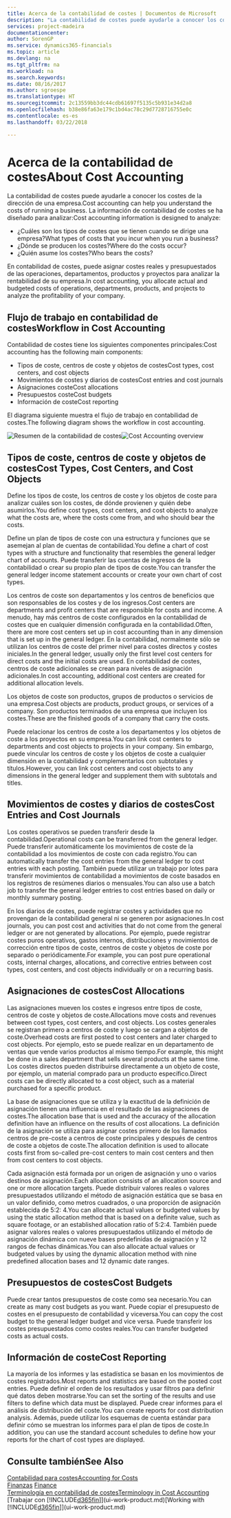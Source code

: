 ```yaml
---
title: Acerca de la contabilidad de costes | Documentos de Microsoft
description: "La contabilidad de costes puede ayudarle a conocer los costes de la dirección de una empresa."
services: project-madeira
documentationcenter: 
author: SorenGP
ms.service: dynamics365-financials
ms.topic: article
ms.devlang: na
ms.tgt_pltfrm: na
ms.workload: na
ms.search.keywords: 
ms.date: 08/16/2017
ms.author: sgroespe
ms.translationtype: HT
ms.sourcegitcommit: 2c13559bb3dc44cdb61697f5135c5b931e34d2a8
ms.openlocfilehash: b38e86fa63e179c1bd4ac78c29d7728716755e0c
ms.contentlocale: es-es
ms.lasthandoff: 03/22/2018

---
```

# <a name="about-cost-accounting"></a><span data-ttu-id="040af-103">Acerca de la contabilidad de costes</span><span class="sxs-lookup"><span data-stu-id="040af-103">About Cost Accounting</span></span>
<span data-ttu-id="040af-104">La contabilidad de costes puede ayudarle a conocer los costes de la dirección de una empresa.</span><span class="sxs-lookup"><span data-stu-id="040af-104">Cost accounting can help you understand the costs of running a business.</span></span> <span data-ttu-id="040af-105">La información de contabilidad de costes se ha diseñado para analizar:</span><span class="sxs-lookup"><span data-stu-id="040af-105">Cost accounting information is designed to analyze:</span></span>  

-   <span data-ttu-id="040af-106">¿Cuáles son los tipos de costes que se tienen cuando se dirige una empresa?</span><span class="sxs-lookup"><span data-stu-id="040af-106">What types of costs that you incur when you run a business?</span></span>  
-   <span data-ttu-id="040af-107">¿Dónde se producen los costes?</span><span class="sxs-lookup"><span data-stu-id="040af-107">Where do the costs occur?</span></span>  
-   <span data-ttu-id="040af-108">¿Quién asume los costes?</span><span class="sxs-lookup"><span data-stu-id="040af-108">Who bears the costs?</span></span>  

<span data-ttu-id="040af-109">En contabilidad de costes, puede asignar costes reales y presupuestados de las operaciones, departamentos, productos y proyectos para analizar la rentabilidad de su empresa.</span><span class="sxs-lookup"><span data-stu-id="040af-109">In cost accounting, you allocate actual and budgeted costs of operations, departments, products, and projects to analyze the profitability of your company.</span></span>  

## <a name="workflow-in-cost-accounting"></a><span data-ttu-id="040af-110">Flujo de trabajo en contabilidad de costes</span><span class="sxs-lookup"><span data-stu-id="040af-110">Workflow in Cost Accounting</span></span>  
<span data-ttu-id="040af-111">Contabilidad de costes tiene los siguientes componentes principales:</span><span class="sxs-lookup"><span data-stu-id="040af-111">Cost accounting has the following main components:</span></span>  

-   <span data-ttu-id="040af-112">Tipos de coste, centros de coste y objetos de costes</span><span class="sxs-lookup"><span data-stu-id="040af-112">Cost types, cost centers, and cost objects</span></span>  
-   <span data-ttu-id="040af-113">Movimientos de costes y diarios de costes</span><span class="sxs-lookup"><span data-stu-id="040af-113">Cost entries and cost journals</span></span>  
-   <span data-ttu-id="040af-114">Asignaciones coste</span><span class="sxs-lookup"><span data-stu-id="040af-114">Cost allocations</span></span>  
-   <span data-ttu-id="040af-115">Presupuestos coste</span><span class="sxs-lookup"><span data-stu-id="040af-115">Cost budgets</span></span>
-   <span data-ttu-id="040af-116">Información de coste</span><span class="sxs-lookup"><span data-stu-id="040af-116">Cost reporting</span></span>  

<span data-ttu-id="040af-117">El diagrama siguiente muestra el flujo de trabajo en contabilidad de costes.</span><span class="sxs-lookup"><span data-stu-id="040af-117">The following diagram shows the workflow in cost accounting.</span></span>  

<span data-ttu-id="040af-118">![Resumen de la contabilidad de costes](media/costaccountingoverview.png "ResumenContabilidadCostes")</span><span class="sxs-lookup"><span data-stu-id="040af-118">![Cost Accounting overview](media/costaccountingoverview.png "CostAccountingOverview")</span></span>  

## <a name="cost-types-cost-centers-and-cost-objects"></a><span data-ttu-id="040af-119">Tipos de coste, centros de coste y objetos de costes</span><span class="sxs-lookup"><span data-stu-id="040af-119">Cost Types, Cost Centers, and Cost Objects</span></span>  
<span data-ttu-id="040af-120">Define los tipos de coste, los centros de coste y los objetos de coste para analizar cuáles son los costes, de dónde provienen y quién debe asumirlos.</span><span class="sxs-lookup"><span data-stu-id="040af-120">You define cost types, cost centers, and cost objects to analyze what the costs are, where the costs come from, and who should bear the costs.</span></span>  

<span data-ttu-id="040af-121">Define un plan de tipos de coste con una estructura y funciones que se asemejan al plan de cuentas de contabilidad.</span><span class="sxs-lookup"><span data-stu-id="040af-121">You define a chart of cost types with a structure and functionality that resembles the general ledger chart of accounts.</span></span> <span data-ttu-id="040af-122">Puede transferir las cuentas de ingresos de la contabilidad o crear su propio plan de tipos de coste.</span><span class="sxs-lookup"><span data-stu-id="040af-122">You can transfer the general ledger income statement accounts or create your own chart of cost types.</span></span>  

<span data-ttu-id="040af-123">Los centros de coste son departamentos y los centros de beneficios que son responsables de los costes y de los ingresos.</span><span class="sxs-lookup"><span data-stu-id="040af-123">Cost centers are departments and profit centers that are responsible for costs and income.</span></span> <span data-ttu-id="040af-124">A menudo, hay más centros de coste configurados en la contabilidad de costes que en cualquier dimensión configurada en la contabilidad.</span><span class="sxs-lookup"><span data-stu-id="040af-124">Often, there are more cost centers set up in cost accounting than in any dimension that is set up in the general ledger.</span></span> <span data-ttu-id="040af-125">En la contabilidad, normalmente sólo se utilizan los centros de coste del primer nivel para costes directos y costes iniciales.</span><span class="sxs-lookup"><span data-stu-id="040af-125">In the general ledger, usually only the first level cost centers for direct costs and the initial costs are used.</span></span> <span data-ttu-id="040af-126">En contabilidad de costes, centros de coste adicionales se crean para niveles de asignación adicionales.</span><span class="sxs-lookup"><span data-stu-id="040af-126">In cost accounting, additional cost centers are created for additional allocation levels.</span></span>  

<span data-ttu-id="040af-127">Los objetos de coste son productos, grupos de productos o servicios de una empresa.</span><span class="sxs-lookup"><span data-stu-id="040af-127">Cost objects are products, product groups, or services of a company.</span></span> <span data-ttu-id="040af-128">Son productos terminados de una empresa que incluyen los costes.</span><span class="sxs-lookup"><span data-stu-id="040af-128">These are the finished goods of a company that carry the costs.</span></span>  

<span data-ttu-id="040af-129">Puede relacionar los centros de coste a los departamentos y los objetos de coste a los proyectos en su empresa.</span><span class="sxs-lookup"><span data-stu-id="040af-129">You can link cost centers to departments and cost objects to projects in your company.</span></span> <span data-ttu-id="040af-130">Sin embargo, puede vincular los centros de coste y los objetos de coste a cualquier dimensión en la contabilidad y complementarlos con subtotales y títulos.</span><span class="sxs-lookup"><span data-stu-id="040af-130">However, you can link cost centers and cost objects to any dimensions in the general ledger and supplement them with subtotals and titles.</span></span>  

## <a name="cost-entries-and-cost-journals"></a><span data-ttu-id="040af-131">Movimientos de costes y diarios de costes</span><span class="sxs-lookup"><span data-stu-id="040af-131">Cost Entries and Cost Journals</span></span>  
<span data-ttu-id="040af-132">Los costes operativos se pueden transferir desde la contabilidad.</span><span class="sxs-lookup"><span data-stu-id="040af-132">Operational costs can be transferred from the general ledger.</span></span> <span data-ttu-id="040af-133">Puede transferir automáticamente los movimientos de coste de la contabilidad a los movimientos de coste con cada registro.</span><span class="sxs-lookup"><span data-stu-id="040af-133">You can automatically transfer the cost entries from the general ledger to cost entries with each posting.</span></span> <span data-ttu-id="040af-134">También puede utilizar un trabajo por lotes para transferir movimientos de contabilidad a movimientos de coste basados en los registros de resúmenes diarios o mensuales.</span><span class="sxs-lookup"><span data-stu-id="040af-134">You can also use a batch job to transfer the general ledger entries to cost entries based on daily or monthly summary posting.</span></span>  

<span data-ttu-id="040af-135">En los diarios de costes, puede registrar costes y actividades que no provengan de la contabilidad general ni se generen por asignaciones.</span><span class="sxs-lookup"><span data-stu-id="040af-135">In cost journals, you can post cost and activities that do not come from the general ledger or are not generated by allocations.</span></span> <span data-ttu-id="040af-136">Por ejemplo, puede registrar costes puros operativos, gastos internos, distribuciones y movimientos de corrección entre tipos de coste, centros de coste y objetos de coste por separado o periódicamente.</span><span class="sxs-lookup"><span data-stu-id="040af-136">For example, you can post pure operational costs, internal charges, allocations, and corrective entries between cost types, cost centers, and cost objects individually or on a recurring basis.</span></span>  

## <a name="cost-allocations"></a><span data-ttu-id="040af-137">Asignaciones de costes</span><span class="sxs-lookup"><span data-stu-id="040af-137">Cost Allocations</span></span>  
<span data-ttu-id="040af-138">Las asignaciones mueven los costes e ingresos entre tipos de coste, centros de coste y objetos de coste.</span><span class="sxs-lookup"><span data-stu-id="040af-138">Allocations move costs and revenues between cost types, cost centers, and cost objects.</span></span> <span data-ttu-id="040af-139">Los costes generales se registran primero a centros de coste y luego se cargan a objetos de coste.</span><span class="sxs-lookup"><span data-stu-id="040af-139">Overhead costs are first posted to cost centers and later charged to cost objects.</span></span> <span data-ttu-id="040af-140">Por ejemplo, esto se puede realizar en un departamento de ventas que vende varios productos al mismo tiempo.</span><span class="sxs-lookup"><span data-stu-id="040af-140">For example, this might be done in a sales department that sells several products at the same time.</span></span> <span data-ttu-id="040af-141">Los costes directos pueden distribuirse directamente a un objeto de coste, por ejemplo, un material comprado para un producto específico.</span><span class="sxs-lookup"><span data-stu-id="040af-141">Direct costs can be directly allocated to a cost object, such as a material purchased for a specific product.</span></span>  

<span data-ttu-id="040af-142">La base de asignaciones que se utiliza y la exactitud de la definición de asignación tienen una influencia en el resultado de las asignaciones de costes.</span><span class="sxs-lookup"><span data-stu-id="040af-142">The allocation base that is used and the accuracy of the allocation definition have an influence on the results of cost allocations.</span></span> <span data-ttu-id="040af-143">La definición de la asignación se utiliza para asignar costes primero de los llamados centros de pre-coste a centros de coste principales y después de centros de coste a objetos de coste.</span><span class="sxs-lookup"><span data-stu-id="040af-143">The allocation definition is used to allocate costs first from so-called pre-cost centers to main cost centers and then from cost centers to cost objects.</span></span>  

<span data-ttu-id="040af-144">Cada asignación está formada por un origen de asignación y uno o varios destinos de asignación.</span><span class="sxs-lookup"><span data-stu-id="040af-144">Each allocation consists of an allocation source and one or more allocation targets.</span></span> <span data-ttu-id="040af-145">Puede distribuir valores reales o valores presupuestados utilizando el método de asignación estática que se basa en un valor definido, como metros cuadrados, o una proporción de asignación establecida de 5:2: 4.</span><span class="sxs-lookup"><span data-stu-id="040af-145">You can allocate actual values or budgeted values by using the static allocation method that is based on a definite value, such as square footage, or an established allocation ratio of 5:2:4.</span></span> <span data-ttu-id="040af-146">También puede asignar valores reales o valores presupuestados utilizando el método de asignación dinámica con nueve bases predefinidas de asignación y 12 rangos de fechas dinámicas.</span><span class="sxs-lookup"><span data-stu-id="040af-146">You can also allocate actual values or budgeted values by using the dynamic allocation method with nine predefined allocation bases and 12 dynamic date ranges.</span></span>  

## <a name="cost-budgets"></a><span data-ttu-id="040af-147">Presupuestos de costes</span><span class="sxs-lookup"><span data-stu-id="040af-147">Cost Budgets</span></span>  
<span data-ttu-id="040af-148">Puede crear tantos presupuestos de coste como sea necesario.</span><span class="sxs-lookup"><span data-stu-id="040af-148">You can create as many cost budgets as you want.</span></span> <span data-ttu-id="040af-149">Puede copiar el presupuesto de costes en el presupuesto de contabilidad y viceversa.</span><span class="sxs-lookup"><span data-stu-id="040af-149">You can copy the cost budget to the general ledger budget and vice versa.</span></span> <span data-ttu-id="040af-150">Puede transferir los costes presupuestados como costes reales.</span><span class="sxs-lookup"><span data-stu-id="040af-150">You can transfer budgeted costs as actual costs.</span></span>  

## <a name="cost-reporting"></a><span data-ttu-id="040af-151">Información de coste</span><span class="sxs-lookup"><span data-stu-id="040af-151">Cost Reporting</span></span>  
<span data-ttu-id="040af-152">La mayoría de los informes y las estadística se basan en los movimientos de costes registrados.</span><span class="sxs-lookup"><span data-stu-id="040af-152">Most reports and statistics are based on the posted cost entries.</span></span> <span data-ttu-id="040af-153">Puede definir el orden de los resultados y usar filtros para definir qué datos deben mostrarse.</span><span class="sxs-lookup"><span data-stu-id="040af-153">You can set the sorting of the results and use filters to define which data must be displayed.</span></span> <span data-ttu-id="040af-154">Puede crear informes para el análisis de distribución del coste.</span><span class="sxs-lookup"><span data-stu-id="040af-154">You can create reports for cost distribution analysis.</span></span> <span data-ttu-id="040af-155">Además, puede utilizar los esquemas de cuenta estándar para definir cómo se muestran los informes para el plan de tipos de coste.</span><span class="sxs-lookup"><span data-stu-id="040af-155">In addition, you can use the standard account schedules to define how your reports for the chart of cost types are displayed.</span></span>  

## <a name="see-also"></a><span data-ttu-id="040af-156">Consulte también</span><span class="sxs-lookup"><span data-stu-id="040af-156">See Also</span></span>  
 [<span data-ttu-id="040af-157">Contabilidad para costes</span><span class="sxs-lookup"><span data-stu-id="040af-157">Accounting for Costs</span></span>](finance-manage-cost-accounting.md)  
 <span data-ttu-id="040af-158">[Finanzas](finance.md) </span><span class="sxs-lookup"><span data-stu-id="040af-158">[Finance](finance.md) </span></span>  
 [<span data-ttu-id="040af-159">Terminología en contabilidad de costes</span><span class="sxs-lookup"><span data-stu-id="040af-159">Terminology in Cost Accounting</span></span>](finance-terminology-in-cost-accounting.md)  
 <span data-ttu-id="040af-160">[Trabajar con [!INCLUDE[d365fin](includes/d365fin_md.md)]](ui-work-product.md)</span><span class="sxs-lookup"><span data-stu-id="040af-160">[Working with [!INCLUDE[d365fin](includes/d365fin_md.md)]](ui-work-product.md)</span></span>

